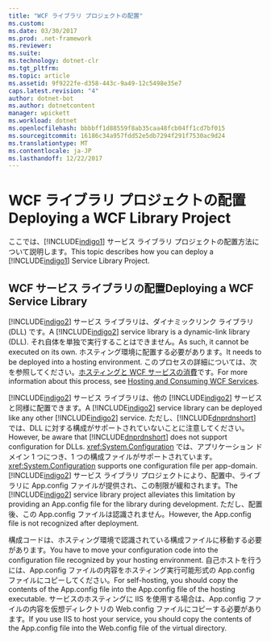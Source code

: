 ```yaml
---
title: "WCF ライブラリ プロジェクトの配置"
ms.custom: 
ms.date: 03/30/2017
ms.prod: .net-framework
ms.reviewer: 
ms.suite: 
ms.technology: dotnet-clr
ms.tgt_pltfrm: 
ms.topic: article
ms.assetid: 9f9222fe-d358-443c-9a49-12c5498e35e7
caps.latest.revision: "4"
author: dotnet-bot
ms.author: dotnetcontent
manager: wpickett
ms.workload: dotnet
ms.openlocfilehash: bbbbff1d88559f8ab35caa48fcb04ff1cd7bf015
ms.sourcegitcommit: 16186c34a957fdd52e5db7294f291f7530ac9d24
ms.translationtype: MT
ms.contentlocale: ja-JP
ms.lasthandoff: 12/22/2017
---
```

# <a name="deploying-a-wcf-library-project"></a><span data-ttu-id="2ad31-102">WCF ライブラリ プロジェクトの配置</span><span class="sxs-lookup"><span data-stu-id="2ad31-102">Deploying a WCF Library Project</span></span>
<span data-ttu-id="2ad31-103">ここでは、[!INCLUDE[indigo1](../../../includes/indigo1-md.md)] サービス ライブラリ プロジェクトの配置方法について説明します。</span><span class="sxs-lookup"><span data-stu-id="2ad31-103">This topic describes how you can deploy a [!INCLUDE[indigo1](../../../includes/indigo1-md.md)] Service Library Project.</span></span>  
  
## <a name="deploying-a-wcf-service-library"></a><span data-ttu-id="2ad31-104">WCF サービス ライブラリの配置</span><span class="sxs-lookup"><span data-stu-id="2ad31-104">Deploying a WCF Service Library</span></span>  
 <span data-ttu-id="2ad31-105">[!INCLUDE[indigo2](../../../includes/indigo2-md.md)] サービス ライブラリは、ダイナミックリンク ライブラリ (DLL) です。</span><span class="sxs-lookup"><span data-stu-id="2ad31-105">A [!INCLUDE[indigo2](../../../includes/indigo2-md.md)] service library is a dynamic-link library (DLL).</span></span> <span data-ttu-id="2ad31-106">それ自体を単独で実行することはできません。</span><span class="sxs-lookup"><span data-stu-id="2ad31-106">As such, it cannot be executed on its own.</span></span> <span data-ttu-id="2ad31-107">ホスティング環境に配置する必要があります。</span><span class="sxs-lookup"><span data-stu-id="2ad31-107">It needs to be deployed into a hosting environment.</span></span> <span data-ttu-id="2ad31-108">このプロセスの詳細については、次を参照してください。[ホスティングと WCF サービスの消費](http://go.microsoft.com/fwlink/?LinkId=99932)です。</span><span class="sxs-lookup"><span data-stu-id="2ad31-108">For more information about this process, see [Hosting and Consuming WCF Services](http://go.microsoft.com/fwlink/?LinkId=99932).</span></span>  
  
 <span data-ttu-id="2ad31-109">[!INCLUDE[indigo2](../../../includes/indigo2-md.md)] サービス ライブラリは、他の [!INCLUDE[indigo2](../../../includes/indigo2-md.md)] サービスと同様に配置できます。</span><span class="sxs-lookup"><span data-stu-id="2ad31-109">A [!INCLUDE[indigo2](../../../includes/indigo2-md.md)] service library can be deployed like any other [!INCLUDE[indigo2](../../../includes/indigo2-md.md)] service.</span></span> <span data-ttu-id="2ad31-110">ただし、[!INCLUDE[dnprdnshort](../../../includes/dnprdnshort-md.md)] では、DLL に対する構成がサポートされていないことに注意してください。</span><span class="sxs-lookup"><span data-stu-id="2ad31-110">However, be aware that [!INCLUDE[dnprdnshort](../../../includes/dnprdnshort-md.md)] does not support configuration for DLLs.</span></span> <span data-ttu-id="2ad31-111"><xref:System.Configuration> では、アプリケーション ドメイン 1 つにつき、1 つの構成ファイルがサポートされています。</span><span class="sxs-lookup"><span data-stu-id="2ad31-111"><xref:System.Configuration> supports one configuration file per app-domain.</span></span> <span data-ttu-id="2ad31-112">[!INCLUDE[indigo2](../../../includes/indigo2-md.md)] サービス ライブラリ プロジェクトにより、配置中、ライブラリに App.config ファイルが提供され、この制限が緩和されます。</span><span class="sxs-lookup"><span data-stu-id="2ad31-112">The [!INCLUDE[indigo2](../../../includes/indigo2-md.md)] service library project alleviates this limitation by providing an App.config file for the library during development.</span></span> <span data-ttu-id="2ad31-113">ただし、配置後、この App.config ファイルは認識されません。</span><span class="sxs-lookup"><span data-stu-id="2ad31-113">However, the App.config file is not recognized after deployment.</span></span>  
  
 <span data-ttu-id="2ad31-114">構成コードは、ホスティング環境で認識されている構成ファイルに移動する必要があります。</span><span class="sxs-lookup"><span data-stu-id="2ad31-114">You have to move your configuration code into the configuration file recognized by your hosting environment.</span></span> <span data-ttu-id="2ad31-115">自己ホストを行うには、App.config ファイルの内容をホスティング実行可能形式の App.config ファイルにコピーしてください。</span><span class="sxs-lookup"><span data-stu-id="2ad31-115">For self-hosting, you should copy the contents of the App.config file into the App.config file of the hosting executable.</span></span> <span data-ttu-id="2ad31-116">サービスのホスティングに IIS を使用する場合は、App.config ファイルの内容を仮想ディレクトリの Web.config ファイルにコピーする必要があります。</span><span class="sxs-lookup"><span data-stu-id="2ad31-116">If you use IIS to host your service, you should copy the contents of the App.config file into the Web.config file of the virtual directory.</span></span>
